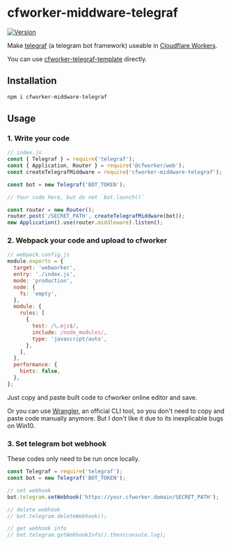 # cfworker-middware-telegraf

[![Version](https://img.shields.io/npm/v/cfworker-middware-telegraf.svg?style=flat-square)](https://www.npmjs.com/package/cfworker-middware-telegraf)

Make [telegraf](https://github.com/telegraf/telegraf) (a telegram bot framework) useable in [Cloudflare Workers](https://workers.cloudflare.com/).

You can use [cfworker-telegraf-template](https://github.com/Tsuk1ko/cfworker-telegraf-template) directly.

## Installation

```bash
npm i cfworker-middware-telegraf
```

## Usage

### 1. Write your code

```js
// index.js
const { Telegraf } = require('telegraf');
const { Application, Router } = require('@cfworker/web');
const createTelegrafMiddware = require('cfworker-middware-telegraf');

const bot = new Telegraf('BOT_TOKEN');

// Your code here, but do not `bot.launch()`

const router = new Router();
router.post('/SECRET_PATH', createTelegrafMiddware(bot));
new Application().use(router.middleware).listen();
```

### 2. Webpack your code and upload to cfworker

```js
// webpack.config.js
module.exports = {
  target: 'webworker',
  entry: './index.js',
  mode: 'production',
  node: {
    fs: 'empty',
  },
  module: {
    rules: [
      {
        test: /\.mjs$/,
        include: /node_modules/,
        type: 'javascript/auto',
      },
    ],
  },
  performance: {
    hints: false,
  },
};
```

Just copy and paste built code to cfworker online editor and save.

Or you can use [Wrangler](https://developers.cloudflare.com/workers/tooling/wrangler), an official CLI tool, so you don't need to copy and paste code manually anymore. But I don't like it due to its inexplicable bugs on Win10.

### 3. Set telegram bot webhook

These codes only need to be run once locally.

```js
const Telegraf = require('telegraf');
const bot = new Telegraf('BOT_TOKEN');

// set webhook
bot.telegram.setWebhook('https://your.cfworker.domain/SECRET_PATH');

// delete webhook
// bot.telegram.deleteWebhook();

// get webhook info
// bot.telegram.getWebhookInfo().then(console.log);
```
